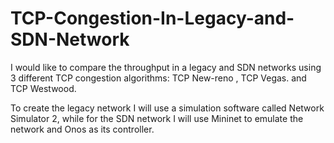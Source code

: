 # TCP-Congestion-In-Legacy-and-SDN-Network

I would like to compare the throughput in a legacy and SDN networks using 3 different TCP congestion algorithms: TCP New-reno , TCP Vegas. and TCP Westwood.

To create the legacy network I will use a simulation software called Network Simulator 2, while for the SDN network I will use Mininet to emulate the network and Onos as its controller.

